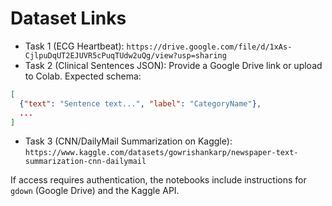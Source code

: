 # Dataset Links

- Task 1 (ECG Heartbeat): `https://drive.google.com/file/d/1xAs-CjlpuDqUT2EJUVR5cPuqTUdw2uQg/view?usp=sharing`
- Task 2 (Clinical Sentences JSON): Provide a Google Drive link or upload to Colab. Expected schema:

```json
[
  {"text": "Sentence text...", "label": "CategoryName"},
  ...
]
```

- Task 3 (CNN/DailyMail Summarization on Kaggle): `https://www.kaggle.com/datasets/gowrishankarp/newspaper-text-summarization-cnn-dailymail`

If access requires authentication, the notebooks include instructions for `gdown` (Google Drive) and the Kaggle API.
